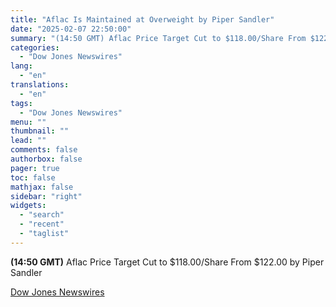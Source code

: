 ```yaml
---
title: "Aflac Is Maintained at Overweight by Piper Sandler"
date: "2025-02-07 22:50:00"
summary: "(14:50 GMT) Aflac Price Target Cut to $118.00/Share From $122.00 by Piper Sandler"
categories:
  - "Dow Jones Newswires"
lang:
  - "en"
translations:
  - "en"
tags:
  - "Dow Jones Newswires"
menu: ""
thumbnail: ""
lead: ""
comments: false
authorbox: false
pager: true
toc: false
mathjax: false
sidebar: "right"
widgets:
  - "search"
  - "recent"
  - "taglist"
---
```


**(14:50 GMT)** Aflac Price Target Cut to $118.00/Share From $122.00 by Piper Sandler

[Dow Jones Newswires](https://www.tradingview.com/news/DJN_DN20250207007149:0/)
